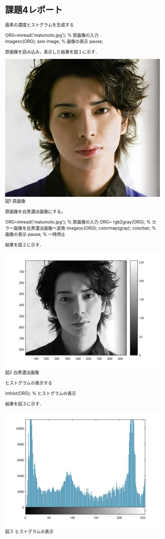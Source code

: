 # 課題4レポート
画素の濃度ヒストグラムを生成する

 ORG=imread('matumoto.jpg'); % 原画像の入力   
 imagesc(ORG); axis image; % 画像の表示 
 pause; 

原画像を読み込み，表示した結果を図１に示す． 
 
 
 ![原画像](https://github.com/masamisakurai/lecture_image_processing/blob/master/matumoto.jpg)
 図1 原画像 
 
 原画像を白黒濃淡画像にする。

 ORG=imread('matumoto.jpg'); % 原画像の入力 
 ORG= rgb2gray(ORG); % カラー画像を白黒濃淡画像へ変換
 imagesc(ORG); colormap(gray); colorbar; % 画像の表示 
 pause; % 一時停止 
 
結果を図２に示す． 
 
 ![原画像](https://github.com/masamisakurai/lecture_image_processing/blob/master/kadai4-1.jpg)   
 図2 白黒濃淡画像
 
 
 ヒストグラムの表示する 
 
 imhist(ORG); % ヒストグラムの表示 
 
 結果を図３に示す． 
 
 ![原画像](https://github.com/masamisakurai/lecture_image_processing/blob/master/kadai4-2.jpg)   
 図３   ヒストグラムの表示
